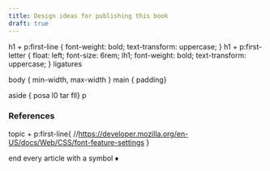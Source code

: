 ```yaml
---
title: Design ideas for publishing this book
draft: true
---
```


h1 + p:first-line { font-weight: bold; text-transform: uppercase; }
h1 + p:first-letter {
	float: left;
	font-size: 6rem;
	lh1;
	font-weight: bold;
	text-transform: uppercase;
}
ligatures

body { min-width, max-width }
main { padding}

aside { posa l0 tar fll}
p

### References

topic + p:first-line{
	//https://developer.mozilla.org/en-US/docs/Web/CSS/font-feature-settings
}

end every article with a symbol ♦
